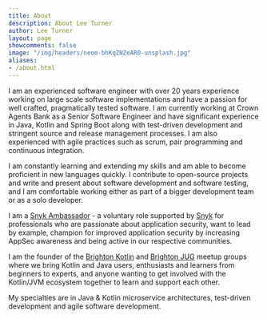 ```yaml
---
title: About
description: About Lee Turner
author: Lee Turner
layout: page
showcomments: false
image: "/img/headers/neom-bhKqZNZeAR0-unsplash.jpg"
aliases:
- /about.html
---
```

I am an experienced software engineer with over 20 years experience working on large scale software implementations and have a passion for well crafted, pragmatically tested software. I am currently working at Crown Agents Bank as a Senior Software Engineer and have significant experience in Java, Kotlin and Spring Boot along with test-driven development and stringent source and release management processes. I am also experienced with agile practices such as scrum, pair programming and continuous integration.

I am constantly learning and extending my skills and am able to become proficient in new languages quickly. I contribute to open-source projects and write and present about software development and software testing, and I am comfortable working either as part of a bigger development team or as a solo developer.

I am a [Snyk Ambassador](https://snyk.io/snyk-ambassadors) - a voluntary role supported by [Snyk](https://snyk.io/) for professionals who are passionate about application security, want to lead by example, champion for improved application security by increasing AppSec awareness and being active in our respective communities.

I am the founder of the [Brighton Kotlin](https://brightonkotlin.com) and [Brighton JUG](https://www.meetup.com/brighton-jug/) meetup groups where we bring Kotlin and Java users, enthusiasts and learners from beginners to experts, and anyone wanting to get involved with the Kotlin/JVM ecosystem together to learn and support each other.

My specialties are in Java & Kotlin microservice architectures, test-driven development and agile software development.
